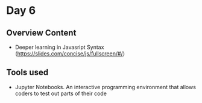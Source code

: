 # Day 6
## Overview Content
* Deeper learning in Javasript Syntax (https://slides.com/concise/js/fullscreen/#/)

## Tools used
* Jupyter Notebooks. An interactive programming environment that allows coders to test out parts of their code